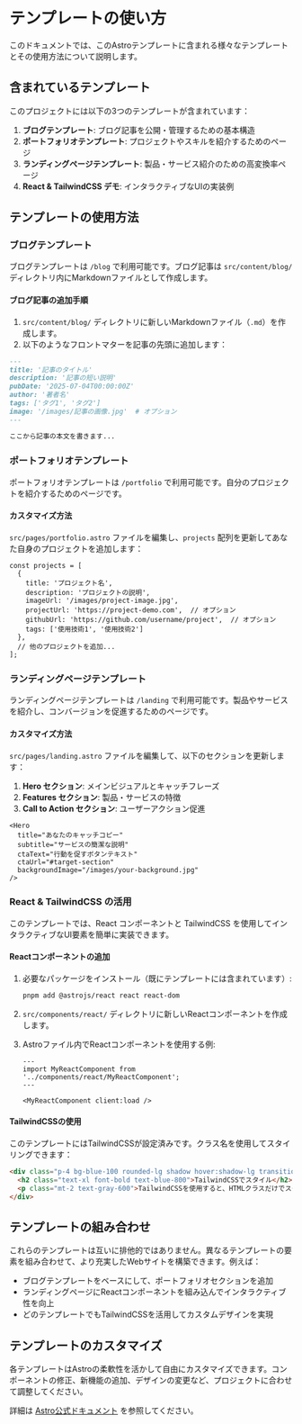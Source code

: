 # テンプレートの使い方

このドキュメントでは、このAstroテンプレートに含まれる様々なテンプレートとその使用方法について説明します。

## 含まれているテンプレート

このプロジェクトには以下の3つのテンプレートが含まれています：

1. **ブログテンプレート**: ブログ記事を公開・管理するための基本構造
2. **ポートフォリオテンプレート**: プロジェクトやスキルを紹介するためのページ
3. **ランディングページテンプレート**: 製品・サービス紹介のための高変換率ページ
4. **React & TailwindCSS デモ**: インタラクティブなUIの実装例

## テンプレートの使用方法

### ブログテンプレート

ブログテンプレートは `/blog` で利用可能です。ブログ記事は `src/content/blog/` ディレクトリ内にMarkdownファイルとして作成します。

#### ブログ記事の追加手順

1. `src/content/blog/` ディレクトリに新しいMarkdownファイル（`.md`）を作成します。
2. 以下のようなフロントマターを記事の先頭に追加します：

```markdown
---
title: '記事のタイトル'
description: '記事の短い説明'
pubDate: '2025-07-04T00:00:00Z'
author: '著者名'
tags: ['タグ1', 'タグ2']
image: '/images/記事の画像.jpg'  # オプション
---

ここから記事の本文を書きます...
```

### ポートフォリオテンプレート

ポートフォリオテンプレートは `/portfolio` で利用可能です。自分のプロジェクトを紹介するためのページです。

#### カスタマイズ方法

`src/pages/portfolio.astro` ファイルを編集し、`projects` 配列を更新してあなた自身のプロジェクトを追加します：

```astro
const projects = [
  {
    title: 'プロジェクト名',
    description: 'プロジェクトの説明',
    imageUrl: '/images/project-image.jpg',
    projectUrl: 'https://project-demo.com',  // オプション
    githubUrl: 'https://github.com/username/project',  // オプション
    tags: ['使用技術1', '使用技術2']
  },
  // 他のプロジェクトを追加...
];
```

### ランディングページテンプレート

ランディングページテンプレートは `/landing` で利用可能です。製品やサービスを紹介し、コンバージョンを促進するためのページです。

#### カスタマイズ方法

`src/pages/landing.astro` ファイルを編集して、以下のセクションを更新します：

1. **Hero セクション**: メインビジュアルとキャッチフレーズ
2. **Features セクション**: 製品・サービスの特徴
3. **Call to Action セクション**: ユーザーアクション促進

```astro
<Hero
  title="あなたのキャッチコピー"
  subtitle="サービスの簡潔な説明"
  ctaText="行動を促すボタンテキスト"
  ctaUrl="#target-section"
  backgroundImage="/images/your-background.jpg"
/>
```

### React & TailwindCSS の活用

このテンプレートでは、React コンポーネントと TailwindCSS を使用してインタラクティブなUI要素を簡単に実装できます。

#### Reactコンポーネントの追加

1. 必要なパッケージをインストール（既にテンプレートには含まれています）:
   ```bash
   pnpm add @astrojs/react react react-dom
   ```

2. `src/components/react/` ディレクトリに新しいReactコンポーネントを作成します。

3. Astroファイル内でReactコンポーネントを使用する例:
   ```astro
   ---
   import MyReactComponent from '../components/react/MyReactComponent';
   ---

   <MyReactComponent client:load />
   ```

#### TailwindCSSの使用

このテンプレートにはTailwindCSSが設定済みです。クラス名を使用してスタイリングできます：

```html
<div class="p-4 bg-blue-100 rounded-lg shadow hover:shadow-lg transition-shadow">
  <h2 class="text-xl font-bold text-blue-800">TailwindCSSでスタイル</h2>
  <p class="mt-2 text-gray-600">TailwindCSSを使用すると、HTMLクラスだけでスタイリングができます。</p>
</div>
```

## テンプレートの組み合わせ

これらのテンプレートは互いに排他的ではありません。異なるテンプレートの要素を組み合わせて、より充実したWebサイトを構築できます。例えば：

- ブログテンプレートをベースにして、ポートフォリオセクションを追加
- ランディングページにReactコンポーネントを組み込んでインタラクティブ性を向上
- どのテンプレートでもTailwindCSSを活用してカスタムデザインを実現

## テンプレートのカスタマイズ

各テンプレートはAstroの柔軟性を活かして自由にカスタマイズできます。コンポーネントの修正、新機能の追加、デザインの変更など、プロジェクトに合わせて調整してください。

詳細は [Astro公式ドキュメント](https://docs.astro.build) を参照してください。
